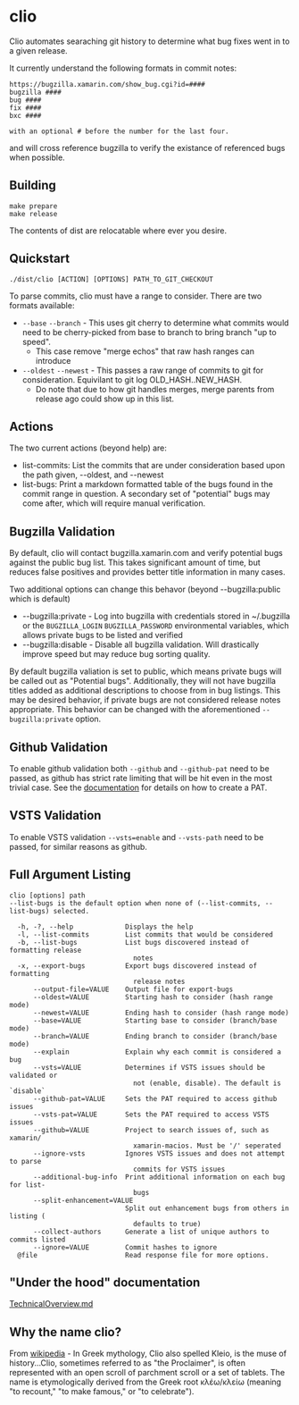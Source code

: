 # clio

Clio automates searaching git history to determine what bug fixes went in to a given release.

It currently understand the following formats in commit notes:

```
https://bugzilla.xamarin.com/show_bug.cgi?id=####
bugzilla ####
bug ####
fix ####
bxc ####

with an optional # before the number for the last four.
```

and will cross reference bugzilla to verify the existance of referenced bugs when possible.

## Building

```
make prepare
make release
```

The contents of dist are relocatable where ever you desire.

## Quickstart

```
./dist/clio [ACTION] [OPTIONS] PATH_TO_GIT_CHECKOUT
```

To parse commits, clio must have a range to consider. There are two formats available:

- `--base` `--branch` - This uses git cherry to determine what commits would need to be cherry-picked from base to branch to bring branch "up to speed".
    - This case remove "merge echos" that raw hash ranges can introduce
- `--oldest` `--newest` - This passes a raw range of commits to git for consideration. Equivilant to git log OLD_HASH..NEW_HASH.
    - Do note that due to how git handles merges, merge parents from release ago could show up in this list.


## Actions

The two current actions (beyond help) are:

- list-commits: List the commits that are under consideration based upon the path given, --oldest, and --newest
- list-bugs: Print a markdown formatted table of the bugs found in the commit range in question. A secondary set of "potential" bugs may come after, which will require manual verification.

## Bugzilla Validation

By default, clio will contact bugzilla.xamarin.com and verify potential bugs against the public bug list. This takes significant amount of time, but reduces false positives and provides better title information in many cases.

Two additional options can change this behavor (beyond --bugzilla:public which is default)

- --bugzilla:private - Log into bugzilla with credentials stored in ~/.bugzilla or the ```BUGZILLA_LOGIN``` ```BUGZILLA_PASSWORD``` environmental variables, which allows private bugs to be listed and verified
- --bugzilla:disable - Disable all bugzilla validation. Will drastically improve speed but may reduce bug sorting quality.

By default bugzilla valiation is set to public, which means private bugs will be called out as "Potential bugs". Additionally, they will not have bugzilla titles added as additional descriptions to choose from in bug listings. This may be desired behavior, if private bugs are not considered release notes appropriate. This behavior can be changed with the aforementioned ```--bugzilla:private``` option.

## Github Validation

To enable github validation both `--github` and `--github-pat` need to be passed, as github has strict rate limiting that will be hit even in the most trivial case. See the [documentation](https://help.github.com/articles/creating-a-personal-access-token-for-the-command-line/) for details on how to create a PAT.

## VSTS Validation

To enable VSTS validation `--vsts=enable` and `--vsts-path` need to be passed, for similar reasons as github.

## Full Argument Listing

```
clio [options] path
--list-bugs is the default option when none of (--list-commits, --list-bugs) selected.

  -h, -?, --help             Displays the help
  -l, --list-commits         List commits that would be considered
  -b, --list-bugs            List bugs discovered instead of formatting release
                               notes
  -x, --export-bugs          Export bugs discovered instead of formatting
                               release notes
      --output-file=VALUE    Output file for export-bugs
      --oldest=VALUE         Starting hash to consider (hash range mode)
      --newest=VALUE         Ending hash to consider (hash range mode)
      --base=VALUE           Starting base to consider (branch/base mode)
      --branch=VALUE         Ending branch to consider (branch/base mode)
      --explain              Explain why each commit is considered a bug
      --vsts=VALUE           Determines if VSTS issues should be validated or
                               not (enable, disable). The default is `disable`
      --github-pat=VALUE     Sets the PAT required to access github issues
      --vsts-pat=VALUE       Sets the PAT required to access VSTS issues
      --github=VALUE         Project to search issues of, such as xamarin/
                               xamarin-macios. Must be '/' seperated
      --ignore-vsts          Ignores VSTS issues and does not attempt to parse
                               commits for VSTS issues
      --additional-bug-info  Print additional information on each bug for list-
                               bugs
      --split-enhancement=VALUE
                             Split out enhancement bugs from others in listing (
                               defaults to true)
      --collect-authors      Generate a list of unique authors to commits listed
      --ignore=VALUE         Commit hashes to ignore
  @file                      Read response file for more options.
```

## "Under the hood" documentation

[TechnicalOverview.md](docs/TechnicalOverview.md)

## Why the name clio?

From [wikipedia](https://en.wikipedia.org/wiki/Clio) - In Greek mythology, Clio also spelled Kleio, is the muse of history...Clio, sometimes referred to as "the Proclaimer", is often represented with an open scroll of parchment scroll or a set of tablets. The name is etymologically derived from the Greek root κλέω/κλείω (meaning "to recount," "to make famous," or "to celebrate").

